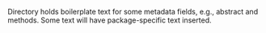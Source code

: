 Directory holds boilerplate text for some metadata fields, e.g., abstract and methods.
Some text will have package-specific text inserted.

